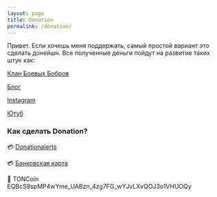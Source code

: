 ```yaml
---
layout: page
title: Donation
permalink: /donation/
---
```

Привет.
Если хочешь меня поддержать, самый простой вариант это сделать донейшн. Все полученные деньги пойдут на развитие таких штук как:

[Клан Боевых Бобров](https://t.me/beaverclan)

[Блог](https://blog.tatarinovms.ru)

[Instagram](http://instagram.com/tatarinovms)

[Ютуб](https://www.youtube.com/channel/UCBRwhdCwQRdgYz2zXadNXEg)

### Как сделать Donation?

💳 [Donationalerts](http://www.donationalerts.ru/r/tatarinovms)

💳 [Банковская карта](https://www.tinkoff.ru/rm/tatarinov.maksim1/7PGUE43434/)

💎 TONCoin EQBcS9spMP4wYme_UABzn_4zg7FG_wYJvLXvQOJ3o1VHUOQy
